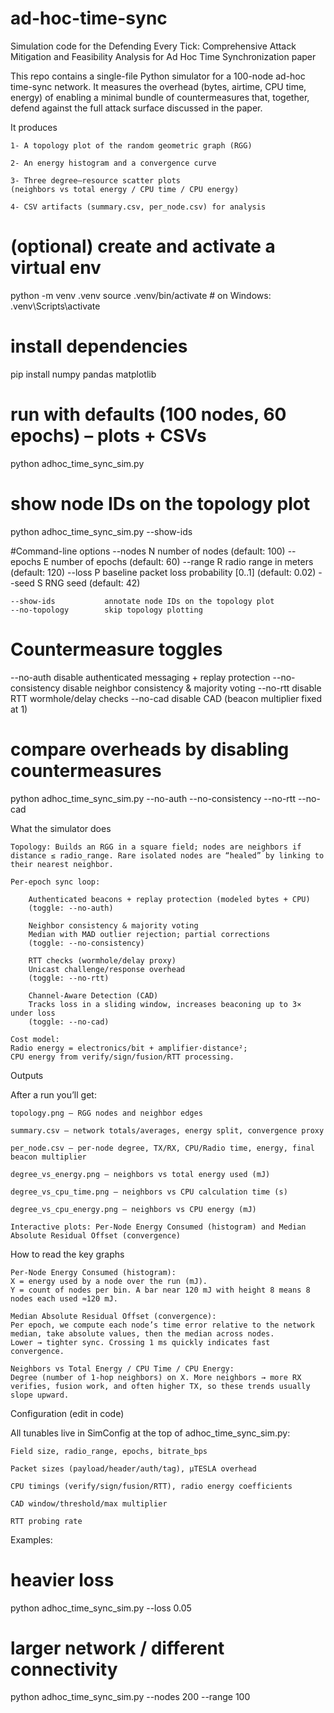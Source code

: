 # ad-hoc-time-sync
Simulation code for the Defending Every Tick: Comprehensive Attack Mitigation and Feasibility Analysis for Ad Hoc Time Synchronization paper

This repo contains a single-file Python simulator for a 100-node ad-hoc time-sync network. It measures the overhead (bytes, airtime, CPU time, energy) of enabling a minimal bundle of countermeasures that, together, defend against the full attack surface discussed in the paper.

It produces

    1- A topology plot of the random geometric graph (RGG)

    2- An energy histogram and a convergence curve

    3- Three degree–resource scatter plots
    (neighbors vs total energy / CPU time / CPU energy)

    4- CSV artifacts (summary.csv, per_node.csv) for analysis

# (optional) create and activate a virtual env
python -m venv .venv
source .venv/bin/activate               # on Windows: .venv\Scripts\activate

# install dependencies
pip install numpy pandas matplotlib

# run with defaults (100 nodes, 60 epochs) – plots + CSVs
python adhoc_time_sync_sim.py

# show node IDs on the topology plot
python adhoc_time_sync_sim.py --show-ids

#Command-line options
    --nodes N            number of nodes (default: 100)
    --epochs E           number of epochs (default: 60)
    --range R            radio range in meters (default: 120)
    --loss P             baseline packet loss probability [0..1] (default: 0.02)
    --seed S             RNG seed (default: 42)
    
    --show-ids           annotate node IDs on the topology plot
    --no-topology        skip topology plotting

# Countermeasure toggles
--no-auth            disable authenticated messaging + replay protection
--no-consistency     disable neighbor consistency & majority voting
--no-rtt             disable RTT wormhole/delay checks
--no-cad             disable CAD (beacon multiplier fixed at 1)


# compare overheads by disabling countermeasures

python adhoc_time_sync_sim.py --no-auth --no-consistency --no-rtt --no-cad

What the simulator does

    Topology: Builds an RGG in a square field; nodes are neighbors if distance ≤ radio_range. Rare isolated nodes are “healed” by linking to their nearest neighbor.

    Per-epoch sync loop:

        Authenticated beacons + replay protection (modeled bytes + CPU)
        (toggle: --no-auth)

        Neighbor consistency & majority voting
        Median with MAD outlier rejection; partial corrections
        (toggle: --no-consistency)

        RTT checks (wormhole/delay proxy)
        Unicast challenge/response overhead
        (toggle: --no-rtt)

        Channel-Aware Detection (CAD)
        Tracks loss in a sliding window, increases beaconing up to 3× under loss
        (toggle: --no-cad)

    Cost model:
    Radio energy = electronics/bit + amplifier·distance²;
    CPU energy from verify/sign/fusion/RTT processing.



Outputs

After a run you’ll get:

    topology.png — RGG nodes and neighbor edges

    summary.csv — network totals/averages, energy split, convergence proxy

    per_node.csv — per-node degree, TX/RX, CPU/Radio time, energy, final beacon multiplier

    degree_vs_energy.png — neighbors vs total energy used (mJ)

    degree_vs_cpu_time.png — neighbors vs CPU calculation time (s)

    degree_vs_cpu_energy.png — neighbors vs CPU energy (mJ)

    Interactive plots: Per-Node Energy Consumed (histogram) and Median Absolute Residual Offset (convergence)



How to read the key graphs

    Per-Node Energy Consumed (histogram):
    X = energy used by a node over the run (mJ).
    Y = count of nodes per bin. A bar near 120 mJ with height 8 means 8 nodes each used ≈120 mJ.

    Median Absolute Residual Offset (convergence):
    Per epoch, we compute each node’s time error relative to the network median, take absolute values, then the median across nodes.
    Lower → tighter sync. Crossing 1 ms quickly indicates fast convergence.

    Neighbors vs Total Energy / CPU Time / CPU Energy:
    Degree (number of 1-hop neighbors) on X. More neighbors → more RX verifies, fusion work, and often higher TX, so these trends usually slope upward.


Configuration (edit in code)

All tunables live in SimConfig at the top of adhoc_time_sync_sim.py:

    Field size, radio_range, epochs, bitrate_bps

    Packet sizes (payload/header/auth/tag), µTESLA overhead

    CPU timings (verify/sign/fusion/RTT), radio energy coefficients

    CAD window/threshold/max multiplier

    RTT probing rate
Examples:
# heavier loss
python adhoc_time_sync_sim.py --loss 0.05
# larger network / different connectivity
python adhoc_time_sync_sim.py --nodes 200 --range 100



